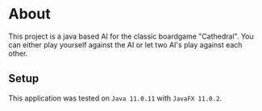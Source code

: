 # About
This project is a java based AI for the classic boardgame "Cathedral". You can either play yourself against the AI or let two AI's play against each other.

## Setup
This application was tested on ```Java 11.0.11``` with ```JavaFX 11.0.2```.
